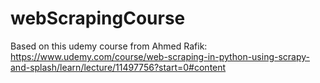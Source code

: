 # webScrapingCourse

Based on this udemy course from Ahmed Rafik: https://www.udemy.com/course/web-scraping-in-python-using-scrapy-and-splash/learn/lecture/11497756?start=0#content
